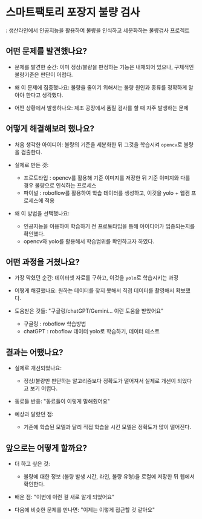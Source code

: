 # 스마트팩토리 포장지 불량 검사

: 생산라인에서 인공지능을 활용하여 불량을 인식하고 세분화하는 불량검사 프로젝트

## 어떤 문제를 발견했나요?

- 문제를 발견한 순간: 이미 정상/불량을 판정하는 기능은 내재되어 있으나, 구체적인 불량기준은 판단이 어렵다.

- 왜 이 문제에 집중했나요: 불량을 줄이기 위해서는 불량 원인과 종류를 정확하게 알아야 한다고 생각했다.

- 어떤 상황에서 발생하나요: 제조 공장에서 품질 검사를 할 때 자주 발생하는 문제

## 어떻게 해결해보려 했나요?

- 처음 생각한 아이디어: 불량의 기준을 세분화한 뒤 그것을 학습시켜 `opencv`로 불량을 검출한다.

- 실제로 만든 것:
  - 프로토타입 : opencv를 활용해 기준 이미지를 저장한 뒤 기준 이미지와 다를 경우 불량으로 인식하는 프로세스
  - 파이널 : roboflow를 활용하여 학습 데이터를 생성하고, 이것을 yolo + 웹캠 프로세스에 적용

- 왜 이 방법을 선택했나요:
  - 인공지능을 이용하여 학습하기 전 프로토타입을 통해 아이디어가 입증되는지를 확인했다.
  - opencv와 yolo를 활용해서 학습범위를 확인하고자 하였다.

## 어떤 과정을 거쳤나요?

- 가장 막혔던 순간: 데이터셋 자료를 구하고, 이것을 `yolo`로 학습시키는 과정

- 어떻게 해결했나요: 원하는 데이터를 찾지 못해서 직접 데이터를 촬영해서 확보했다.

- 도움받은 것들: "구글링/chatGPT/Gemini... 이런 도움을 받았어요"
  - 구글링 : roboflow 학습방법
  - chatGPT : roboflow 데이터 yolo로 학습하기, 데이터 테스트

## 결과는 어땠나요?

- 실제로 개선되었나요:
  - 정상/불량만 판단하는 알고리즘보다 정확도가 떨어져서 실제로 개선이 되었다고 보기 어렵다.

- 동료들 반응: "동료들이 이렇게 말해줬어요"

- 예상과 달랐던 점:
  - 기존에 학습된 모델과 달리 직접 학습을 시킨 모델은 정확도가 많이 떨어진다.

## 앞으로는 어떻게 할까요?

- 더 하고 싶은 것:
  - 불량에 대한 정보 (불량 발생 시간, 라인, 불량 유형)을 로컬에 저장한 뒤 웹에서 확인한다.

- 배운 점: "이번에 이런 걸 새로 알게 되었어요"

- 다음에 비슷한 문제를 만나면: "이제는 이렇게 접근할 것 같아요"
